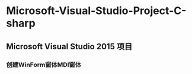 # Microsoft-Visual-Studio-Project-C-sharp
## Microsoft Visual Studio 2015 项目

  ### 创建WinForm窗体MDI窗体 
